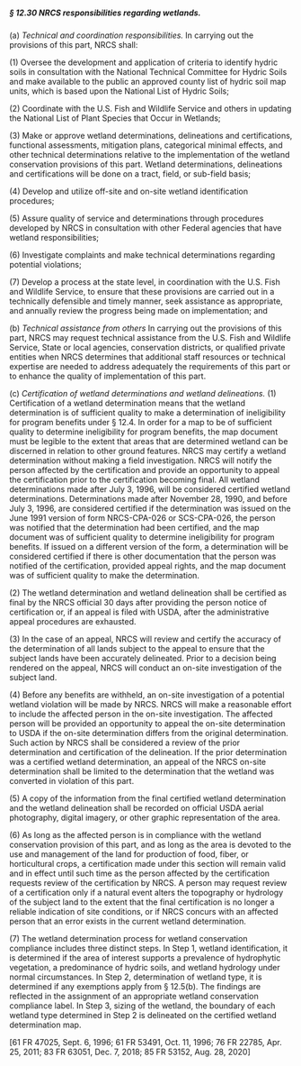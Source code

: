 ##### § 12.30 NRCS responsibilities regarding wetlands. #####

(a) *Technical and coordination responsibilities.* In carrying out the provisions of this part, NRCS shall:

(1) Oversee the development and application of criteria to identify hydric soils in consultation with the National Technical Committee for Hydric Soils and make available to the public an approved county list of hydric soil map units, which is based upon the National List of Hydric Soils;

(2) Coordinate with the U.S. Fish and Wildlife Service and others in updating the National List of Plant Species that Occur in Wetlands;

(3) Make or approve wetland determinations, delineations and certifications, functional assessments, mitigation plans, categorical minimal effects, and other technical determinations relative to the implementation of the wetland conservation provisions of this part. Wetland determinations, delineations and certifications will be done on a tract, field, or sub-field basis;

(4) Develop and utilize off-site and on-site wetland identification procedures;

(5) Assure quality of service and determinations through procedures developed by NRCS in consultation with other Federal agencies that have wetland responsibilities;

(6) Investigate complaints and make technical determinations regarding potential violations;

(7) Develop a process at the state level, in coordination with the U.S. Fish and Wildlife Service, to ensure that these provisions are carried out in a technically defensible and timely manner, seek assistance as appropriate, and annually review the progress being made on implementation; and

(b) *Technical assistance from others* In carrying out the provisions of this part, NRCS may request technical assistance from the U.S. Fish and Wildlife Service, State or local agencies, conservation districts, or qualified private entities when NRCS determines that additional staff resources or technical expertise are needed to address adequately the requirements of this part or to enhance the quality of implementation of this part.

(c) *Certification of wetland determinations and wetland delineations.* (1) Certification of a wetland determination means that the wetland determination is of sufficient quality to make a determination of ineligibility for program benefits under § 12.4. In order for a map to be of sufficient quality to determine ineligibility for program benefits, the map document must be legible to the extent that areas that are determined wetland can be discerned in relation to other ground features. NRCS may certify a wetland determination without making a field investigation. NRCS will notify the person affected by the certification and provide an opportunity to appeal the certification prior to the certification becoming final. All wetland determinations made after July 3, 1996, will be considered certified wetland determinations. Determinations made after November 28, 1990, and before July 3, 1996, are considered certified if the determination was issued on the June 1991 version of form NRCS-CPA-026 or SCS-CPA-026, the person was notified that the determination had been certified, and the map document was of sufficient quality to determine ineligibility for program benefits. If issued on a different version of the form, a determination will be considered certified if there is other documentation that the person was notified of the certification, provided appeal rights, and the map document was of sufficient quality to make the determination.

(2) The wetland determination and wetland delineation shall be certified as final by the NRCS official 30 days after providing the person notice of certification or, if an appeal is filed with USDA, after the administrative appeal procedures are exhausted.

(3) In the case of an appeal, NRCS will review and certify the accuracy of the determination of all lands subject to the appeal to ensure that the subject lands have been accurately delineated. Prior to a decision being rendered on the appeal, NRCS will conduct an on-site investigation of the subject land.

(4) Before any benefits are withheld, an on-site investigation of a potential wetland violation will be made by NRCS. NRCS will make a reasonable effort to include the affected person in the on-site investigation. The affected person will be provided an opportunity to appeal the on-site determination to USDA if the on-site determination differs from the original determination. Such action by NRCS shall be considered a review of the prior determination and certification of the delineation. If the prior determination was a certified wetland determination, an appeal of the NRCS on-site determination shall be limited to the determination that the wetland was converted in violation of this part.

(5) A copy of the information from the final certified wetland determination and the wetland delineation shall be recorded on official USDA aerial photography, digital imagery, or other graphic representation of the area.

(6) As long as the affected person is in compliance with the wetland conservation provision of this part, and as long as the area is devoted to the use and management of the land for production of food, fiber, or horticultural crops, a certification made under this section will remain valid and in effect until such time as the person affected by the certification requests review of the certification by NRCS. A person may request review of a certification only if a natural event alters the topography or hydrology of the subject land to the extent that the final certification is no longer a reliable indication of site conditions, or if NRCS concurs with an affected person that an error exists in the current wetland determination.

(7) The wetland determination process for wetland conservation compliance includes three distinct steps. In Step 1, wetland identification, it is determined if the area of interest supports a prevalence of hydrophytic vegetation, a predominance of hydric soils, and wetland hydrology under normal circumstances. In Step 2, determination of wetland type, it is determined if any exemptions apply from § 12.5(b). The findings are reflected in the assignment of an appropriate wetland conservation compliance label. In Step 3, sizing of the wetland, the boundary of each wetland type determined in Step 2 is delineated on the certified wetland determination map.

[61 FR 47025, Sept. 6, 1996; 61 FR 53491, Oct. 11, 1996; 76 FR 22785, Apr. 25, 2011; 83 FR 63051, Dec. 7, 2018; 85 FR 53152, Aug. 28, 2020]